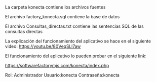 La carpeta konecta contiene los archivos fuentes

El archivo factory_konecta.sql contiene la base de datos

El archivo Consultas_directas.txt contiene las sentencias SQL de las consultas directas


La explicación del funcionamiento del aplicativo se hace en el siguiente video:
https://youtu.be/80VeqSLl7aw


El funcionamiento del aplicativo lo pueden probar en el siguiente link:

https://softwarefactorymjs.com/konecta/index.php

Rol: Administrador
Usuario:konecta
Contraseña:konecta
